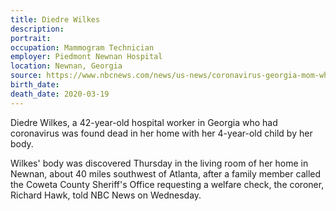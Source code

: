 ```yaml
---
title: Diedre Wilkes
description: 
portrait: 
occupation: Mammogram Technician 
employer: Piedmont Newnan Hospital
location: Newnan, Georgia
source: https://www.nbcnews.com/news/us-news/coronavirus-georgia-mom-who-worked-hospital-found-dead-home-her-n1168386, https://www.ajc.com/news/virus-claims-two-georgia-healthcare-workers/XTijtgzE6z2gcoZ7QLvPZN/
birth_date: 
death_date: 2020-03-19
---
```


Diedre Wilkes, a 42-year-old hospital worker in Georgia who had coronavirus was found dead in her home with her 4-year-old child by her body.

Wilkes' body was discovered Thursday in the living room of her home in Newnan, about 40 miles southwest of Atlanta, after a family member called the Coweta County Sheriff's Office requesting a welfare check, the coroner, Richard Hawk, told NBC News on Wednesday.